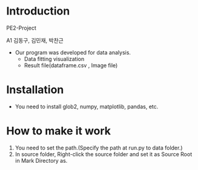 # Introduction
PE2-Project

A1 김동구, 김민재, 박찬근

* Our program was developed for data analysis.
    * Data fitting visualization
    * Result file(dataframe.csv , Image file)

# Installation
* You need to install glob2, numpy, matplotlib, pandas, etc.  


# How to make it work
1. You need to set the path.(Specify the path at run.py to data folder.)
2. In source folder, Right-click the source folder and set it as Source Root in Mark Directory as.
